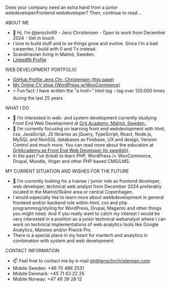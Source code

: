 Does your company need an extra hand from a junior webdeveloper/frontend webdeveloper? Then, continue to read...

ABOUT ME
- 👋 Hi, I’m @jenschr69 - Jens Christensen - Open to work from December 2024 - Get in touch
- I love to build stuff and to se things grow and evolve. Since I'm a bad carpenter, I build with 0 and 1's instead.
- Scandinavian living in Malmö, Sweden.
- <a href="https://www.linkedin.com/in/jenschrchristensen/">LinkedIN Profile</a>

WEB DEVELOPMENT PORTFOLIO
- <a href="https://github.com/jenschr69/jenschr69/">GitHub Profile Jens Chr. Christensen (this page)</a> <br>
- <a href="https://www.jenschrchristensen.com/cvshop">My Online CV shop (WordPress w/WooCommerce)</a> <br>  
- ⚡ Fun fact: I have written the "a href=" html tag - tag over 120.000 times during the last 25 years

WHAT I DO
- 👀 I’m interested in web- and system development currently studying Front End Web Development at <a href="https://www.gritacademy.se">Grit Academy, Malmö, Sweden.</a>.
- 🌱 I’m currently focusing on learning front end webdevlopment with html, css, JavaScript, JS libraries as jQuery, TypeScript, React, Node.js, MySQL and NonSQL databases as Firebase, UX and design, Version Control and much more. You can read more about the education at <a href="https://www.gritacademy.se/front-end-webbutvecklare/">GritAcademy.se Front End Web Developer (in swedish)</a> .
- In the past I've (tried) to learn PHP, WordPress /+ WooCommerce, Drupal, Moodle, Vtiger and other PHP based CMS/LMS.

MY CURRENT SITUATION AND WISHES FOR THE FUTURE
- 💞️ I’m currently looking for a trainee / junior role as frontend developer, web developer, technical web analyst from December 2024 prefarably located in the Malmö/Skåne area or central Copenhagen.
- I would especially like to learn more about webbdevelopment in general frontend and/or backend role within html, css and php programming/styling for WordPress, Drupal, Magento and other things you might need.
And if you really want to catch my interest I would be very interested in a position as a junior technical webanalyst where I can work on technical implementations of web analytics tools like Google Analytics,
Matomo and/or Piwick Pro.
- There is a special place in my heart for martech and analytics in combination with system and web development.

CONTACT INFORMATION
- 📫 Feel free to contact me by e-mail gh@jenschrchristensen.com 
- Mobile Sweden: +46 70 486 2531
- Mobile Denmark: +45 71 63 22 25
- Mobile Norway: +47 46 39 28 12
